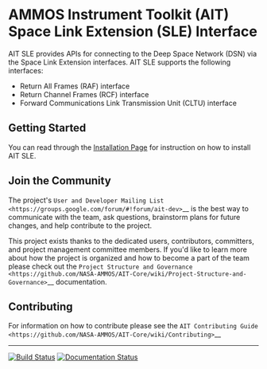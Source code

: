 AMMOS Instrument Toolkit (AIT) Space Link Extension (SLE) Interface
===================================================================

AIT SLE provides APIs for connecting to the Deep Space Network (DSN) via the Space Link
Extension interfaces. AIT SLE supports the following interfaces:

- Return All Frames (RAF) interface
- Return Channel Frames (RCF) interface
- Forward Communications Link Transmission Unit (CLTU) interface

Getting Started
---------------

You can read through the [Installation Page](http://ait-dsn.readthedocs.io/en/latest/installation.html) for instruction on how to install AIT SLE.

Join the Community
------------------

The project's `User and Developer Mailing List <https://groups.google.com/forum/#!forum/ait-dev>`__ is the best way to communicate with the team, ask questions, brainstorm plans for future changes, and help contribute to the project.

This project exists thanks to the dedicated users, contributors, committers, and project management committee members. If you'd like to learn more about how the project is organized and how to become a part of the team please check out the `Project Structure and Governance <https://github.com/NASA-AMMOS/AIT-Core/wiki/Project-Structure-and-Governance>`__ documentation.

Contributing
------------

For information on how to contribute please see the `AIT Contributing
Guide <https://github.com/NASA-AMMOS/AIT-Core/wiki/Contributing>`__

-----
[![Build Status](https://travis-ci.org/NASA-AMMOS/AIT-DSN.svg?branch=master)](https://travis-ci.org/NASA-AMMOS/AIT-DSN) [![Documentation Status](https://readthedocs.org/projects/ait-dsn/badge/?version=master)](http://ait-dsn.readthedocs.io/en/master/?badge=master)
